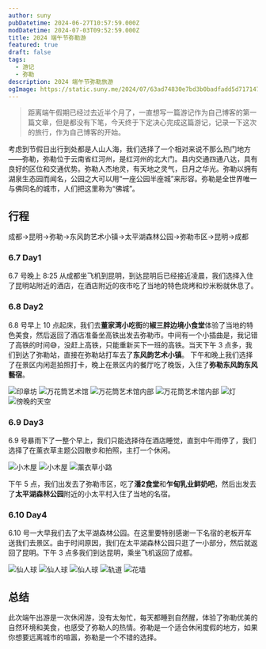 ```yaml
---
author: suny
pubDatetime: 2024-06-27T10:57:59.000Z
modDatetime: 2024-07-03T09:52:59.000Z
title: 2024 端午节弥勒游
featured: true
draft: false
tags:
  - 游记
  - 弥勒
description: 2024 端午节弥勒旅游
ogImage: https://static.suny.me/2024/07/63ad74830e7bd3b0badfadd5d7171476.jpg
---
```


> 距离端午假期已经过去近半个月了，一直想写一篇游记作为自己博客的第一篇文章，但是都没有下笔，今天终于下定决心完成这篇游记，记录一下这次的旅行，作为自己博客的开始。

考虑到节假日出行到处都是人山人海，我们选择了一个相对来说不那么热门地方——弥勒，弥勒位于云南省红河州，是红河州的北大门。县内交通四通八达，具有良好的区位和交通优势。弥勒人杰地灵，有天地之灵气，日月之华光。弥勒以拥有湖泉生态园而闻名，公园之大可以用“一座公园半座城”来形容。弥勒是全世界唯一与佛同名的城市，人们把这里称为“佛城”。

## 行程

成都->昆明->弥勒->东风韵艺术小镇->太平湖森林公园->弥勒市区->昆明->成都

### 6.7 Day1

6.7 号晚上 8:25 从成都坐飞机到昆明，到达昆明后已经接近凌晨，我们选择入住了昆明站附近的酒店，在酒店附近的夜市吃了当地的特色烧烤和炒米粉就休息了。

### 6.8 Day2

6.8 号早上 10 点起床，我们去**董家湾小吃街**的**椒三胖边境小食堂**体验了当地的特色美食，然后返回了酒店准备坐高铁出发去弥勒市。中间有一个小插曲是，我记错了高铁的时间😅，没赶上高铁，只能重新买下一班的高铁。当天下午 3 点多，我们到达了弥勒站，直接在弥勒站打车去了**东风韵艺术小镇**。
下午和晚上我们选择了在景区内闲逛拍照打卡，晚上在景区内的餐厅吃了晚饭，入住了**弥勒东风韵东风藝宿**。

![印章坊](https://static.suny.me/2024/07/bfa510a218a8705cde1c9bfd23a5e54c.jpg)
![万花筒艺术馆](https://static.suny.me/2024/07/d4c90dd97f90013e4fa365aeb8857f27.jpg)
![万花筒艺术馆内部](https://static.suny.me/2024/07/13fde4515531939718a9b7226b170726.jpg)
![万花筒艺术馆内部](https://static.suny.me/2024/07/d38c8ccd9d99be489d18ca3343f151c6.jpg)
![灯](https://static.suny.me/2024/07/84b6b9bf20efd2085a15c636fc13ff23.jpg)
![傍晚的天空](https://static.suny.me/2024/07/0932b37da83074fd484c6dd0dc8d067a.jpg)

### 6.9 Day3

6.9 号暴雨下了一整个早上，我们只能选择待在酒店睡觉，直到中午雨停了，我们选择了在薰衣草主题公园散步和拍照，主打一个休闲。

![小木屋](https://static.suny.me/2024/07/18f2a74cf7c0c9a4d81c3b488fe97a3f.jpg)
![小木屋](https://static.suny.me/2024/07/4706d63e86d87fc550c25ba6693af5da.jpg)
![薰衣草小路](https://static.suny.me/2024/07/95c834791a870d62570c4ce34b849b3e.jpg)

下午 5 点，我们出发去了弥勒市区，吃了**潘2食堂**和**乍甸乳业鲜奶吧**，然后出发去了**太平湖森林公园**附近的小太平村入住了当地的名宿。

### 6.10 Day4

6.10 号一大早我们去了太平湖森林公园。在这里要特别感谢一下名宿的老板开车送我们去景区。由于时间原因，我们在太平湖森林公园只逛了一小部分，然后就返回了昆明。下午 3 点多我们到达昆明，乘坐飞机返回了成都。

![仙人球](https://static.suny.me/2024/07/789bc7daeafb58596849a03c6d717aee.jpg)
![仙人球](https://static.suny.me/2024/07/b7648de103653e7ddcfabb5ce865210b.jpg)
![仙人球](https://static.suny.me/2024/07/9f95196e1c7363e0a201348bce845be0.jpg)
![轨道](https://static.suny.me/2024/07/9b335f033bf6681c808693a8fcc2e8e3.jpg)
![花墙](https://static.suny.me/2024/07/a472f311746fb2e1f27ea3ecc105eef0.jpg)

## 总结

此次端午出游是一次休闲游，没有太匆忙，每天都睡到自然醒，体验了弥勒优美的自然环境和美食，也感受了弥勒人的热情。弥勒是一个适合休闲度假的地方，如果你想要远离城市的喧嚣，弥勒是一个不错的选择。
